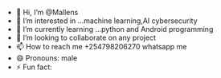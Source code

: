 - 👋 Hi, I’m @Mallens
- 👀 I’m interested in ...machine learning,AI cybersecurity
- 🌱 I’m currently learning ...python and Android programming
- 💞️ I’m looking to collaborate on any project
- 📫 How to reach me +254798206270 whatsapp me
- 😄 Pronouns: male
- ⚡ Fun fact: 

<!---
Mallens/Mallens is a ✨ special ✨ repository because its `README.md` (this file) appears on your GitHub profile.
You can click the Preview link to take a look at your changes.
--->

